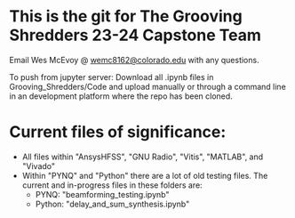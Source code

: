 # This is the git for The Grooving Shredders 23-24 Capstone Team

Email Wes McEvoy @ wemc8162@colorado.edu with any questions.

To push from jupyter server:
Download all .ipynb files in Grooving_Shredders/Code and upload manually or through a command line in an development platform where the repo has been cloned.

# Current files of significance:

* All files within "AnsysHFSS", "GNU Radio", "Vitis", "MATLAB", and "Vivado"
* Within "PYNQ" and "Python" there are a lot of old testing files. The current and in-progress files in these folders are:
  * PYNQ: "beamforming_testing.ipynb"
  * Python: "delay_and_sum_synthesis.ipynb"

